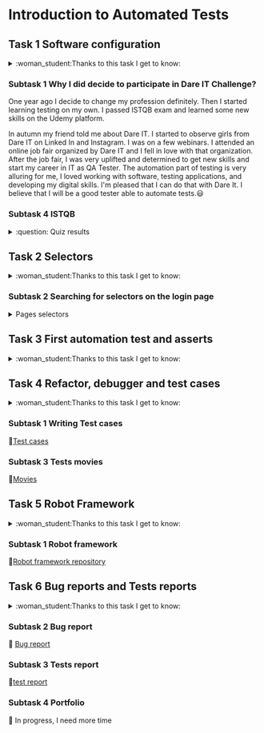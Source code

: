 # Introduction to Automated Tests
## Task 1 Software configuration

<details>
<summary>:woman_student:Thanks to this task I get to know:</summary>
	
* Eksploatory tests 
* Necessary Software to automate testing
* How to create Github repository 
* How to clone Github repository
* How to format README file 
</details>

### Subtask 1 Why I did decide to participate in Dare IT Challenge?

One year ago I decide to change my profession definitely. Then I started learning testing on my own. I passed ISTQB exam and learned some new skills
on the Udemy platform.

In autumn my friend told me about Dare IT. I started to observe girls from Dare IT on Linked In and Instagram. 
I was on a few webinars. I attended an online job fair organized by Dare IT and I fell in love with that organization. 
After the job fair, I was very uplifted and determined to get new skills and start my career in IT as QA Tester. 
The automation part of testing is very alluring for me, I loved working with software, testing applications, and developing my digital skills.
I'm pleased that I can do that with Dare It. I believe that I will be a good tester able to automate tests.:smiley:
                                                                                   

### Subtask 4 ISTQB 
<details>
<summary> :question: Quiz results </summary>
:ok:9/14
</details>

## Task 2 Selectors
<details>
<summary>:woman_student:Thanks to this task I get to know:</summary>
	
* What are selectors 
* Where I can find selectors
* How to write xPath selectors
* How to choose the best selectors
</details>

### Subtask 2 Searching for selectors on the login page
 <details>
<summary> Pages selectors</summary>

 - Scouts_Panel_header_xpath
   - //*[@id="__next"]/form/div/div[1]/h5
   - //*[text()="Scouts Panel"]
   - //child::div/h5
 - login_field_xpath
   - //*[@id="__next"]/form/div/div[1]/div[1]/div[1]//input
   - //*[@name="login"]
   - //*[@type="text"]
 - password_field_xpath
   - //*[@id="__next"]/form/div/div[1]/div[2]/div[1]//input
   - //*[@name="password"]
   - //*[@type="password"]
 - sign_in_button_xpath
   - //*[@id="__next"]/form/div/div[2]/button//span
   - //*[@class="MuiButton-label"]
   - //child::div/button//span
 - remind_password_hyperlink_xpath
   - //*[@id="__next"]/form/div/div[1]/a
   - //*[text()="Remind password"]
   - //child::div/a
 - language_listbox_xpath
   - //*[@id="__next"]/form/div/div[2]/div[1]//div
   - //*[@role="button"]
   - //*[@aria-haspopup="listbox"]
	
</details>
	
## Task 3 First automation test and asserts

<details>
<summary>:woman_student:Thanks to this task I get to know:</summary>
	
* PyCharm Framework
* How to click on page elements
* How to fill fields with text
* How to use assert title
* How to run automation test
</details>

## Task 4 Refactor, debugger and test cases

<details>
<summary>:woman_student:Thanks to this task I get to know:</summary>
	
* How to preform code refactor
* How to work with debugger
* How to write test cases
* How to automate website using TC
</details>

 ### Subtask 1 Writing Test cases
 
 :link:[Test cases](https://docs.google.com/spreadsheets/d/134noooR1Z6IQK7ywN1-JaquA1C6fzejA/edit?usp=share_link&ouid=101471762458599150702&rtpof=true&sd=true)
 
 ### Subtask 3 Tests movies
 
 :link:[Movies](https://drive.google.com/drive/folders/1eAOhra5gpdTXWKLyT9nT1tKIppb7--Vc?usp=share_link)
 
 ## Task 5  Robot Framework
 
 <details>
<summary>:woman_student:Thanks to this task I get to know:</summary>
	
* What that Smoke Tests 
* How to configure Suit Test
* What is robot framework
* How to generate report 
</details>

### Subtask 1 Robot framework 

:link:[Robot framework repository](https://github.com/agskwira/panelscout_robotframework)

## Task 6 Bug reports and Tests reports

 <details>
<summary>:woman_student:Thanks to this task I get to know:</summary>
	
* How to use automated tests to find bugs
* How to write bug report
* How to write a test report
* How to create a portfolio in README file
</details>

### Subtask 2 Bug report

:link: [Bug report](https://docs.google.com/spreadsheets/d/1xSeHVgHfjHilGcWbqVagT-oJvZXe5Su4bsqHYpNS4-I/edit?usp=share_link)

### Subtask 3 Tests report

:link:[test report](https://docs.google.com/spreadsheets/d/1fRZP7MfdG9GO1nnrfrsnv-x_iL6daoWyTxRKKpJ5MBE/edit?usp=share_link)

### Subtask 4 Portfolio

:link: In progress, I need more time
 
